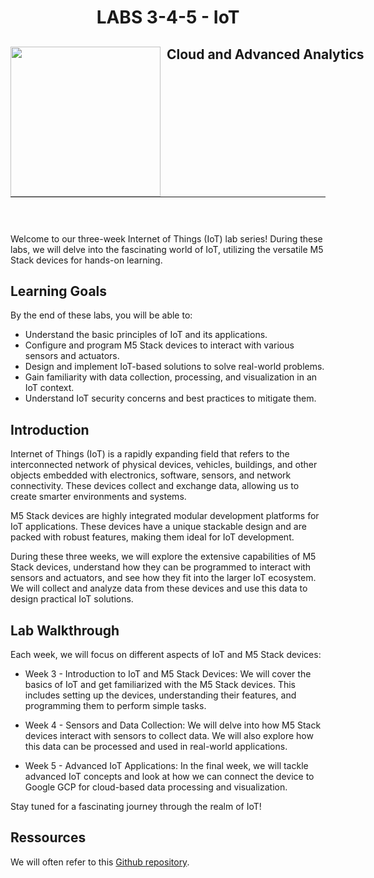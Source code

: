 <h1 align="center"> LABS 3-4-5 - IoT</h1>
<div>
<td> 
<img src="https://upload.wikimedia.org/wikipedia/commons/thumb/2/2b/Logo_Universit%C3%A9_de_Lausanne.svg/2000px-Logo_Universit%C3%A9_de_Lausanne.svg.png" style="padding-right:10px;width:240px;float:left"/></td>
<h2 style="white-space: nowrap">Cloud and Advanced Analytics </h2></td>
<hr style="clear:both">
<p style="font-size:0.85em; margin:2px; text-align:justify">
<br>
<br>
</div>

Welcome to our three-week Internet of Things (IoT) lab series! During these labs, we will delve into the fascinating world of IoT, utilizing the versatile M5 Stack devices for hands-on learning.


## Learning Goals
By the end of these labs, you will be able to:
- Understand the basic principles of IoT and its applications.
- Configure and program M5 Stack devices to interact with various sensors and actuators.
- Design and implement IoT-based solutions to solve real-world problems.
- Gain familiarity with data collection, processing, and visualization in an IoT context.
- Understand IoT security concerns and best practices to mitigate them.


## Introduction
Internet of Things (IoT) is a rapidly expanding field that refers to the interconnected network of physical devices, vehicles, buildings, and other objects embedded with electronics, software, sensors, and network connectivity. These devices collect and exchange data, allowing us to create smarter environments and systems.

M5 Stack devices are highly integrated modular development platforms for IoT applications. These devices have a unique stackable design and are packed with robust features, making them ideal for IoT development.

During these three weeks, we will explore the extensive capabilities of M5 Stack devices, understand how they can be programmed to interact with sensors and actuators, and see how they fit into the larger IoT ecosystem. We will collect and analyze data from these devices and use this data to design practical IoT solutions.


## Lab Walkthrough
Each week, we will focus on different aspects of IoT and M5 Stack devices:

- Week 3 - Introduction to IoT and M5 Stack Devices: We will cover the basics of IoT and get familiarized with the M5 Stack devices. This includes setting up the devices, understanding their features, and programming them to perform simple tasks.

- Week 4 - Sensors and Data Collection: We will delve into how M5 Stack devices interact with sensors to collect data. We will also explore how this data can be processed and used in real-world applications.

- Week 5 - Advanced IoT Applications: In the final week, we will tackle advanced IoT concepts and look at how we can connect the device to Google GCP for cloud-based data processing and visualization.

Stay tuned for a fascinating journey through the realm of IoT!

## Ressources
We will often refer to this [Github repository](https://github.com/michalis0/project_IoT).